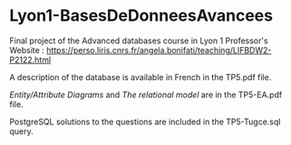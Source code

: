 # Lyon1-BasesDeDonneesAvancees
Final project of the Advanced databases course in Lyon 1
Professor's Website : https://perso.liris.cnrs.fr/angela.bonifati/teaching/LIFBDW2-P2122.html


A description of the database is available in French in the TP5.pdf file.

*Entity/Attribute Diagrams* and *The relational model* are in the TP5-EA.pdf file.

PostgreSQL solutions to the questions are included in the TP5-Tugce.sql query.
